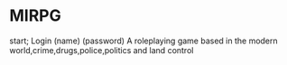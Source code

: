 # MIRPG
start; 
Login (name) (password)
A roleplaying game based in the modern world,crime,drugs,police,politics and land control
